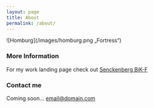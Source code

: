 ```yaml
---
layout: page
title: About
permalink: /about/
---
```


![Homburg](/images/homburg.png „Fortress“)

### More Information

For my work landing page check out [Senckenberg BiK-F](http://www.bik-f.de/root/index.php?page_id=737)

### Contact me

Coming soon...
[email@domain.com](mailto:email@domain.com)